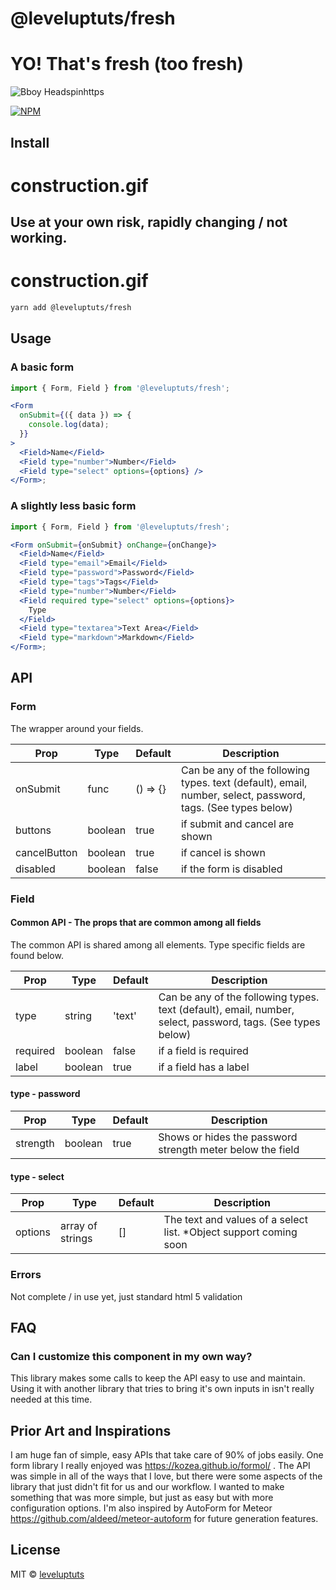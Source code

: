# @leveluptuts/fresh

# YO! That's fresh (too fresh)

![Bboy Headspinhttps](https://media.giphy.com/media/mKMGLhoD8L4yc/giphy.gif)

[![NPM](https://img.shields.io/npm/v/@leveluptuts/fresh?color=82d8d8&logoColor=524763&style=for-the-badge)](https://www.npmjs.com/package/@leveluptuts/fresh)

## Install

# construction.gif

## Use at your own risk, rapidly changing / not working.

# construction.gif

```bash
yarn add @leveluptuts/fresh
```

## Usage

### A basic form

```jsx
import { Form, Field } from '@leveluptuts/fresh';

<Form
  onSubmit={({ data }) => {
    console.log(data);
  }}
>
  <Field>Name</Field>
  <Field type="number">Number</Field>
  <Field type="select" options={options} />
</Form>;
```

### A slightly less basic form

```jsx
import { Form, Field } from '@leveluptuts/fresh';

<Form onSubmit={onSubmit} onChange={onChange}>
  <Field>Name</Field>
  <Field type="email">Email</Field>
  <Field type="password">Password</Field>
  <Field type="tags">Tags</Field>
  <Field type="number">Number</Field>
  <Field required type="select" options={options}>
    Type
  </Field>
  <Field type="textarea">Text Area</Field>
  <Field type="markdown">Markdown</Field>
</Form>;
```

## API

### Form

The wrapper around your fields.

| Prop         | Type    | Default  | Description                                                                                                 |
| ------------ | ------- | -------- | ----------------------------------------------------------------------------------------------------------- |
| onSubmit     | func    | () => {} | Can be any of the following types. text (default), email, number, select, password, tags. (See types below) |  |
| buttons      | boolean | true     | if submit and cancel are shown                                                                              |
| cancelButton | boolean | true     | if cancel is shown                                                                                          |
| disabled     | boolean | false    | if the form is disabled                                                                                     |

### Field

#### Common API - The props that are common among all fields

The common API is shared among all <Field /> elements. Type specific fields are found below.

| Prop     | Type    | Default | Description                                                                                                 |
| -------- | ------- | ------- | ----------------------------------------------------------------------------------------------------------- |
| type     | string  | 'text'  | Can be any of the following types. text (default), email, number, select, password, tags. (See types below) |
| required | boolean | false   | if a field is required                                                                                      |
| label    | boolean | true    | if a field has a label                                                                                      |

#### type - password

| Prop     | Type    | Default | Description                                                |
| -------- | ------- | ------- | ---------------------------------------------------------- |
| strength | boolean | true    | Shows or hides the password strength meter below the field |

#### type - select

| Prop    | Type             | Default | Description                                                        |
| ------- | ---------------- | ------- | ------------------------------------------------------------------ |
| options | array of strings | []      | The text and values of a select list. \*Object support coming soon |

### Errors

Not complete / in use yet, just standard html 5 validation

## FAQ

### Can I customize this component in my own way?

This library makes some calls to keep the API easy to use and maintain. Using it with another library that tries to bring it's own inputs in isn't really needed at this time.

## Prior Art and Inspirations

I am huge fan of simple, easy APIs that take care of 90% of jobs easily.
One form library I really enjoyed was https://kozea.github.io/formol/ .
The API was simple in all of the ways that I love, but there were some aspects of the library that just didn't fit for us and our workflow.
I wanted to make something that was more simple, but just as easy but with more configuration options.
I'm also inspired by AutoForm for Meteor https://github.com/aldeed/meteor-autoform for future generation features.

## License

MIT © [leveluptuts](https://github.com/leveluptuts)
